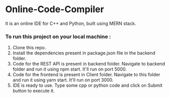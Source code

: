 # Online-Code-Compiler
It is an online IDE for C++ and Python, built using MERN stack.


### To run this project on your local machine : ###
1. Clone this repo.
2. Install the dependencies present in package.json file in the backend folder.
3. Code for the REST API is present in backend folder. Navigate to backend folder and run it using npm start. It'll run on port 5000.
4. Code for the frontend is present in Client folder. Navigate to this folder and run it using yarn start. It'll run on port 3000.
5. IDE is ready to use. Type some cpp or python code and click on Submit button to execute it.
